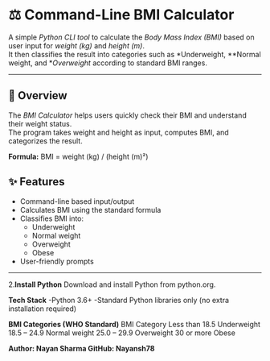 # ⚖️ Command-Line BMI Calculator

A simple *Python CLI tool* to calculate the *Body Mass Index (BMI)* based on user input for *weight (kg)* and *height (m)*.  
It then classifies the result into categories such as *Underweight, **Normal weight, and **Overweight* according to standard BMI ranges.

---

## 📌 Overview
The *BMI Calculator* helps users quickly check their BMI and understand their weight status.  
The program takes weight and height as input, computes BMI, and categorizes the result.

**Formula:** BMI = weight (kg) / (height (m)²)

## ✨ Features
- Command-line based input/output
- Calculates BMI using the standard formula
- Classifies BMI into:
  - Underweight
  - Normal weight
  - Overweight
  - Obese
- User-friendly prompts

---
2.**Install Python**
Download and install Python from python.org.

**Tech Stack**
-Python 3.6+
-Standard Python libraries only (no extra installation required)

**BMI Categories (WHO Standard)**
BMI	Category
Less than 18.5	Underweight
18.5 – 24.9	Normal weight
25.0 – 29.9	Overweight
30 or more	Obese

**Author: Nayan Sharma
GitHub: Nayansh78**
